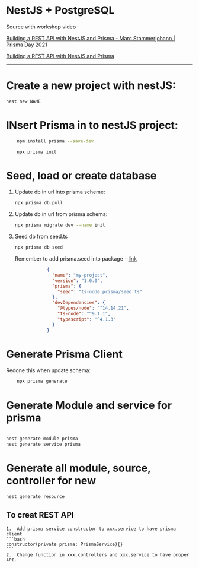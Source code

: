 # NestJS + PostgreSQL

Source with workshop video

[Building a REST API with NestJS and Prisma - Marc Stammerjohann | Prisma Day 2021](https://www.youtube.com/watch?v=mmbd5hcQUaY)

[Building a REST API with NestJS and Prisma](https://www.notion.so/marcjulian/Building-a-REST-API-with-NestJS-and-Prisma-8296846a0fc54ac0b445ae9364805669)

---

# Create a new project with nestJS:

```bash
nest new NAME

```

# INsert Prisma in to nestJS project:

```bash
	npm install prisma --save-dev

	npx prisma init
```

# Seed, load or create database

1. Update db in url into prisma scheme:
    
    ```bash
    npx prisma db pull
    ```
    
2. Update db in url from prisma schema:
    
    ```bash
    npx prisma migrate dev --name init
    ```
    
3. Seed db from seed.ts
    
    ```bash
    npx prisma db seed
    ```
    
    Remember to add prisma.seed into package  - [link](https://www.prisma.io/docs/guides/database/seed-database)
    
    ```json
    			{
    			  "name": "my-project",
    			  "version": "1.0.0",
    			  "prisma": {
    			    "seed": "ts-node prisma/seed.ts"
    			  },
    			  "devDependencies": {
    			    "@types/node": "^14.14.21",
    			    "ts-node": "^9.1.1",
    			    "typescript": "^4.1.3"
    			  }
    			}
    ```
    

# Generate Prisma Client

Redone this when update schema:

```bash
	npx prisma generate
```

# Generate Module and service for prisma

```bash

nest generate module prisma
nest generate service prisma
```

# Generate all module, source, controller for new

```bash
nest generate resource
```

## To creat REST API
	1.	Add prisma service constructor to xxx.service to have prisma client
	```bash
	constructor(private prisma: PrismaService){}
	```
	2.	Change function in xxx.controllers and xxx.service to have proper API.